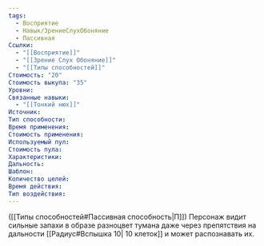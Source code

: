 ```yaml
---
tags:
  - Восприятие
  - Навык/ЗрениеСлухОбоняние
  - Пассивная
Ссылки:
  - "[[Восприятие]]"
  - "[[Зрение Слух Обоняние]]"
  - "[[Типы способностей]]"
Стоимость: "20"
Стоимость выкупа: "35"
Уровни: 
Связанные навыки:
  - "[[Тонкий нюх]]"
Источник:
Тип способности:
Время применения:
Стоимость применения:
Используемый пул:
Стоимость пула:
Характеристики:
Дальность:
Шаблон:
Количество целей:
Время действия:
Тип воздействия:
---
```

([[Типы способностей#Пассивная способность|П]]) Персонаж видит сильные запахи в образе разноцвет тумана даже через препятствия на дальности [[Радиус#Вспышка 10| 10 клеток]] и может распознавать их.
